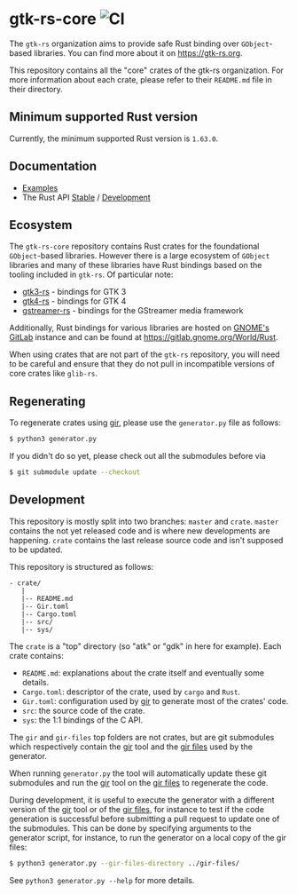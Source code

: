 # gtk-rs-core ![CI](https://github.com/gtk-rs/gtk-rs-core/workflows/CI/badge.svg)

The `gtk-rs` organization aims to provide safe Rust binding over `GObject`-based libraries.
You can find more about it on <https://gtk-rs.org>.

This repository contains all the "core" crates of the gtk-rs organization. For more
information about each crate, please refer to their `README.md` file in their directory.

## Minimum supported Rust version

Currently, the minimum supported Rust version is `1.63.0`.

## Documentation

- [Examples](examples)
- The Rust API [Stable](https://gtk-rs.org/gtk-rs-core/stable/latest/docs/) / [Development](https://gtk-rs.org/gtk-rs-core/git/docs/)

## Ecosystem

The `gtk-rs-core` repository contains Rust crates for the foundational `GObject`-based
libraries. However there is a large ecosystem of `GObject` libraries and many of these
libraries have Rust bindings based on the tooling included in `gtk-rs`.
Of particular note:

 * [gtk3-rs](https://github.com/gtk-rs/gtk3-rs) - bindings for GTK 3
 * [gtk4-rs](https://github.com/gtk-rs/gtk4-rs) - bindings for GTK 4
 * [gstreamer-rs](https://gitlab.freedesktop.org/gstreamer/gstreamer-rs) - bindings for the GStreamer media framework

Additionally, Rust bindings for various libraries are hosted on
[GNOME's GitLab](https://gitlab.gnome.org) instance and can be found at
<https://gitlab.gnome.org/World/Rust>.

When using crates that are not part of the `gtk-rs` repository, you will
need to be careful and ensure that they do not pull in incompatible versions of core
crates like `glib-rs`.

## Regenerating

To regenerate crates using [gir], please use the `generator.py` file as follows:

```bash
$ python3 generator.py
```

If you didn't do so yet, please check out all the submodules before via

```bash
$ git submodule update --checkout
```

## Development

This repository is mostly split into two branches: `master` and `crate`.
`master` contains the not yet released code and is where new developments
are happening. `crate` contains the last release source code and isn't supposed to
be updated.

This repository is structured as follows:

```text
- crate/
   |
   |-- README.md
   |-- Gir.toml
   |-- Cargo.toml
   |-- src/
   |-- sys/
```

The `crate` is a "top" directory (so "atk" or "gdk" in here for example).
Each crate contains:

 * `README.md`: explanations about the crate itself and eventually some details.
 * `Cargo.toml`: descriptor of the crate, used by `cargo` and `Rust`.
 * `Gir.toml`: configuration used by [gir] to generate most of the crates' code.
 * `src`: the source code of the crate.
 * `sys`: the 1:1 bindings of the C API.

The `gir` and `gir-files` top folders are not crates, but are git submodules
which respectively contain the [gir] tool and the [gir files] used by the generator.

When running `generator.py` the tool will automatically update these git
submodules and run the [gir] tool on the [gir files] to regenerate the code.

During development, it is useful to execute the generator with a different
version of the [gir] tool or of the [gir files], for instance to test if
the code generation is successful before submitting a pull request to update
one of the submodules. This can be done by specifying arguments to the
generator script, for instance, to run the generator on a local copy of the
gir files:

```bash
$ python3 generator.py --gir-files-directory ../gir-files/
```

See `python3 generator.py --help` for more details.


[gir]: https://github.com/gtk-rs/gir
[gir files]: https://github.com/gtk-rs/gir-files
